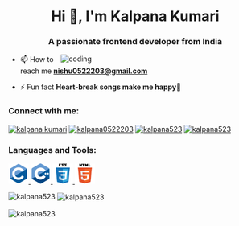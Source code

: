 <h1 align="center">Hi 👋, I'm Kalpana Kumari</h1>
<h3 align="center">A passionate frontend developer from India</h3>

<img align="right" alt="coding" width="400" src="https://gifdb.com/images/high/coding-girl-animation-fe7t4gejurmtof8v.gif">

- 📫 How to reach me **nishu0522203@gmail.com**

- ⚡ Fun fact **Heart-break songs make me happy🙈**

<h3 align="left">Connect with me:</h3>
<p align="left">
<a href="https://linkedin.com/in/kalpana kumari" target="blank"><img align="center" src="https://raw.githubusercontent.com/rahuldkjain/github-profile-readme-generator/master/src/images/icons/Social/linked-in-alt.svg" alt="kalpana kumari" height="30" width="40" /></a>
<a href="https://instagram.com/kalpana0522203" target="blank"><img align="center" src="https://raw.githubusercontent.com/rahuldkjain/github-profile-readme-generator/master/src/images/icons/Social/instagram.svg" alt="kalpana0522203" height="30" width="40" /></a>
<a href="https://codeforces.com/profile/kalpana523" target="blank"><img align="center" src="https://raw.githubusercontent.com/rahuldkjain/github-profile-readme-generator/master/src/images/icons/Social/codeforces.svg" alt="kalpana523" height="30" width="40" /></a>
<a href="https://www.leetcode.com/kalpana523" target="blank"><img align="center" src="https://raw.githubusercontent.com/rahuldkjain/github-profile-readme-generator/master/src/images/icons/Social/leet-code.svg" alt="kalpana523" height="30" width="40" /></a>
</p>

<h3 align="left">Languages and Tools:</h3>
<p align="left"> <a href="https://www.cprogramming.com/" target="_blank" rel="noreferrer"> <img src="https://raw.githubusercontent.com/devicons/devicon/master/icons/c/c-original.svg" alt="c" width="40" height="40"/> </a> <a href="https://www.w3schools.com/cpp/" target="_blank" rel="noreferrer"> <img src="https://raw.githubusercontent.com/devicons/devicon/master/icons/cplusplus/cplusplus-original.svg" alt="cplusplus" width="40" height="40"/> </a> <a href="https://www.w3schools.com/css/" target="_blank" rel="noreferrer"> <img src="https://raw.githubusercontent.com/devicons/devicon/master/icons/css3/css3-original-wordmark.svg" alt="css3" width="40" height="40"/> </a> <a href="https://www.w3.org/html/" target="_blank" rel="noreferrer"> <img src="https://raw.githubusercontent.com/devicons/devicon/master/icons/html5/html5-original-wordmark.svg" alt="html5" width="40" height="40"/> </a> </p>

<p><img align="left" src="https://github-readme-stats.vercel.app/api/top-langs?username=kalpana523&show_icons=true&locale=en&layout=compact" alt="kalpana523" /></p>

<p>&nbsp;<img align="center" src="https://github-readme-stats.vercel.app/api?username=kalpana523&show_icons=true&locale=en" alt="kalpana523" /></p>

<p><img align="center" src="https://github-readme-streak-stats.herokuapp.com/?user=kalpana523&" alt="kalpana523" /></p>
